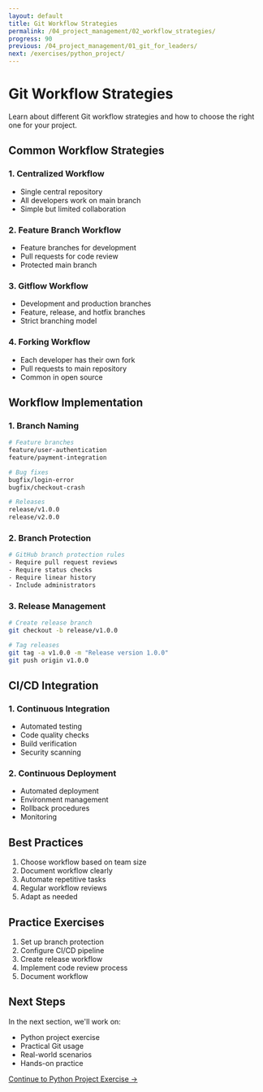 ```yaml
---
layout: default
title: Git Workflow Strategies
permalink: /04_project_management/02_workflow_strategies/
progress: 90
previous: /04_project_management/01_git_for_leaders/
next: /exercises/python_project/
---
```


# Git Workflow Strategies

Learn about different Git workflow strategies and how to choose the right one for your project.

## Common Workflow Strategies

### 1. Centralized Workflow

- Single central repository
- All developers work on main branch
- Simple but limited collaboration

### 2. Feature Branch Workflow

- Feature branches for development
- Pull requests for code review
- Protected main branch

### 3. Gitflow Workflow

- Development and production branches
- Feature, release, and hotfix branches
- Strict branching model

### 4. Forking Workflow

- Each developer has their own fork
- Pull requests to main repository
- Common in open source

## Workflow Implementation

### 1. Branch Naming

```bash
# Feature branches
feature/user-authentication
feature/payment-integration

# Bug fixes
bugfix/login-error
bugfix/checkout-crash

# Releases
release/v1.0.0
release/v2.0.0
```

### 2. Branch Protection

```bash
# GitHub branch protection rules
- Require pull request reviews
- Require status checks
- Require linear history
- Include administrators
```

### 3. Release Management

```bash
# Create release branch
git checkout -b release/v1.0.0

# Tag releases
git tag -a v1.0.0 -m "Release version 1.0.0"
git push origin v1.0.0
```

## CI/CD Integration

### 1. Continuous Integration

- Automated testing
- Code quality checks
- Build verification
- Security scanning

### 2. Continuous Deployment

- Automated deployment
- Environment management
- Rollback procedures
- Monitoring

## Best Practices

1. Choose workflow based on team size
2. Document workflow clearly
3. Automate repetitive tasks
4. Regular workflow reviews
5. Adapt as needed

## Practice Exercises

1. Set up branch protection
2. Configure CI/CD pipeline
3. Create release workflow
4. Implement code review process
5. Document workflow

## Next Steps

In the next section, we'll work on:
- Python project exercise
- Practical Git usage
- Real-world scenarios
- Hands-on practice

[Continue to Python Project Exercise →](/exercises/python_project/) 